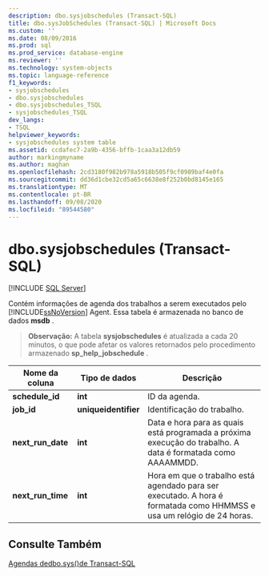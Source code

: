```yaml
---
description: dbo.sysjobschedules (Transact-SQL)
title: dbo.sysJobSchedules (Transact-SQL) | Microsoft Docs
ms.custom: ''
ms.date: 08/09/2016
ms.prod: sql
ms.prod_service: database-engine
ms.reviewer: ''
ms.technology: system-objects
ms.topic: language-reference
f1_keywords:
- sysjobschedules
- dbo.sysjobschedules
- dbo.sysjobschedules_TSQL
- sysjobschedules_TSQL
dev_langs:
- TSQL
helpviewer_keywords:
- sysjobschedules system table
ms.assetid: ccdafec7-2a9b-4356-bffb-1caa3a12db59
author: markingmyname
ms.author: maghan
ms.openlocfilehash: 2cd3180f982b978a5918b505f9cf0989baf4e0fa
ms.sourcegitcommit: dd36d1cbe32cd5a65c6638e8f252b0bd8145e165
ms.translationtype: MT
ms.contentlocale: pt-BR
ms.lasthandoff: 09/08/2020
ms.locfileid: "89544580"
---
```

# <a name="dbosysjobschedules-transact-sql"></a>dbo.sysjobschedules (Transact-SQL)
[!INCLUDE [SQL Server](../../includes/applies-to-version/sqlserver.md)]

  Contém informações de agenda dos trabalhos a serem executados pelo [!INCLUDE[ssNoVersion](../../includes/ssnoversion-md.md)] Agent. Essa tabela é armazenada no banco de dados **msdb** .  
  
> **Observação:** A tabela **sysjobschedules** é atualizada a cada 20 minutos, o que pode afetar os valores retornados pelo procedimento armazenado **sp_help_jobschedule** .  
  
|Nome da coluna|Tipo de dados|Descrição|  
|-----------------|---------------|-----------------|  
|**schedule_id**|**int**|ID da agenda.|  
|**job_id**|**uniqueidentifier**|Identificação do trabalho.|  
|**next_run_date**|**int**|Data e hora para as quais está programada a próxima execução do trabalho. A data é formatada como AAAAMMDD.|  
|**next_run_time**|**int**|Hora em que o trabalho está agendado para ser executado. A hora é formatada como HHMMSS e usa um relógio de 24 horas.|  
  
## <a name="see-also"></a>Consulte Também  
 [ Agendas dedbo.sys&#40;&#41;de Transact-SQL ](../../relational-databases/system-tables/dbo-sysschedules-transact-sql.md)  
  
  
